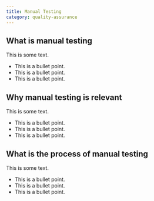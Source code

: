 ```yaml
---
title: Manual Testing
category: quality-assurance
---
```


## What is manual testing

This is some text.

* This is a bullet point.
* This is a bullet point.
* This is a bullet point.

## Why manual testing is relevant

This is some text.

* This is a bullet point.
* This is a bullet point.
* This is a bullet point.

## What is the process of manual testing

This is some text.

* This is a bullet point.
* This is a bullet point.
* This is a bullet point.
